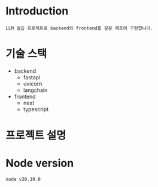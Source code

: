 # Introduction
```
LLM 실습 프로젝트로 backend와 frontend를 같은 레포에 구현합니다.
```

# 기술 스택
- backend
    - fastapi
    - uvicorn
    - langchain
- frontend
    - next
    - typescript

# 프로젝트 설명

# Node version
`node v20.19.0`



